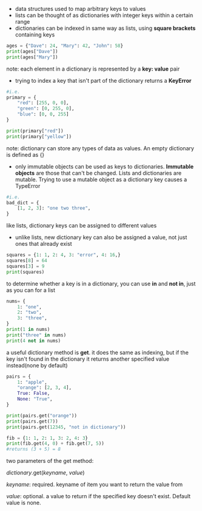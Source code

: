 -   data structures used to map arbitrary keys to values
-   lists can be thought of as dictionaries with integer keys within a certain range
-   dictionaries can be indexed in same way as lists, using **square brackets** containing keys

```py
ages = {"Dave": 24, "Mary": 42, "John": 58}
print(ages["Dave"])
print(ages["Mary"])
```

note: each element in a dictionary is represented by a **key: value** pair

-   trying to index a key that isn't part of the dictionary returns a **KeyError**
```py
#i.e.
primary = {
	"red": [255, 0, 0],
	"green": [0, 255, 0],
	"blue": [0, 0, 255]
}

print(primary["red"])
print(primary["yellow"])
```

note: dictionary can store any types of data as values. An empty dictionary is defined as {}

-   only immutable objects can be used as keys to dictionaries. **Immutable objects** are those that can't be changed. Lists and dictionaries are mutable. Trying to use a mutable object as a dictionary key causes a TypeError

```python
#i.e.
bad_dict = {
	[1, 2, 3]: "one two three",
}
```



like lists, dictionary keys can be assigned to different values

-   unlike lists, new dictionary key can also be assigned a value, not just ones that already exist

```python
squares = {1: 1, 2: 4, 3: "error", 4: 16,}
squares[8] = 64
squares[3] = 9
print(squares)
```

to determine whether a key is in a dictionary, you can use **in** and **not in**, just as you can for a list

```python
nums= {
	1: "one",
	2: "two",
	3: "three",
}
print(1 in nums)
print("three" in nums)
print(4 not in nums)
```

a useful dictionary method is **get**. it does the same as indexing, but if the key isn't found in the dictionary it returns another specified value instead(none by default)

```python
pairs = {
	1: "apple",
	"orange": [2, 3, 4],
	True: False,
	None: "True",
}

print(pairs.get("orange"))
print(pairs.get(7))
print(pairs.get(12345, "not in dictionary"))
```

```python
fib = {1: 1, 2: 1, 3: 2, 4: 3}
print(fib.get(4, 0) + fib.get(7, 5))
#returns (3 + 5) = 8
```

two parameters of the get method:

_dictionary_.get(_keyname_, _value_)

_keyname_: required. keyname of item you want to return the value from

_value_: optional. a value to return if the specified key doesn't exist. Default value is none.